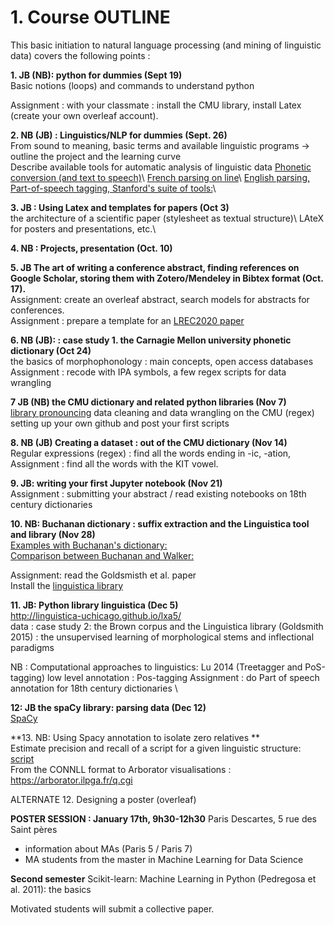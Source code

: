 # 1. Course OUTLINE

This basic initiation to natural language processing (and mining of linguistic data) covers the following points :

**1. JB (NB):  python for dummies (Sept 19)**  <br/>
Basic notions (loops) and commands to understand python 

Assignment : with your classmate : install the CMU library, install Latex (create your own overleaf account). 

**2. NB (JB) : Linguistics/NLP for dummies (Sept. 26)** <br/> 
From sound to meaning, basic terms and available linguistic programs
-> outline the project and the learning curve  
 Describe available tools for automatic analysis of linguistic data
  [Phonetic conversion (and text to speech)](https://tophonetics.com/)\\
  [French parsing on line](http://5.135.166.30/send2UDPIPE.html)\\
  [English parsing, Part-of-speech tagging, Stanford's suite of tools:](http://corenlp.run/)\\


**3. JB : Using Latex and templates for papers (Oct 3)** <br/>
the architecture of a scientific paper (stylesheet as textual structure)\\
LAteX for posters and presentations, etc.\\

**4. NB : Projects, presentation (Oct. 10)** <br/>


**5. JB  The art of writing a conference abstract, finding references on Google Scholar, storing them with Zotero/Mendeley in Bibtex format (Oct. 17).** <br/>
Assignment: create an overleaf abstract, search models for abstracts for conferences. <br/>
Assignment : prepare a template for an [LREC2020 paper](https://lrec2020.lrec-conf.org/en/)<br/>


**6. NB (JB): : case study 1.  the Carnagie Mellon university phonetic dictionary (Oct 24)** <br/>
the basics of morphophonology : main concepts, open access databases <br/>
Assignment : recode with IPA symbols, a few regex scripts for data wrangling <br/> 


**7 JB (NB) the CMU dictionary and related python libraries (Nov 7)** <br/>
[library pronouncing](https://pronouncing.readthedocs.io/en/latest/tutorial.html)
data cleaning  and data wrangling on the CMU (regex) <br/>
setting up your own github and post your first scripts <br/>


**8. NB (JB) Creating a dataset : out of the CMU dictionary (Nov 14)**  <br/>
Regular expressions (regex) : find all the words ending in -ic, -ation, 
Assignment : find all the words with the KIT vowel. 


**9. JB:  writing your first Jupyter notebook (Nov 21)** <br/>
Assignment : submitting your abstract / read existing notebooks on 18th century dictionaries <br/>

**10. NB: Buchanan dictionary : suffix extraction and the Linguistica tool and library (Nov 28)** <br/>
[Examples with Buchanan's dictionary:](https://nbviewer.jupyter.org/urls/gitlab.huma-num.fr/mshs-poitiers/forellis/dicodiachro/raw/master/Buchanan_eng.ipynb?flush_cache=true) <br/>
[Comparison between Buchanan and Walker:](https://nbviewer.jupyter.org/urls/gitlab.huma-num.fr/mshs-poitiers/forellis/dicodiachro/raw/master/Buchanan-Walker_Exploration-Syneresis.ipynb?flush_cache=true) <br/>

Assignment: read the Goldsmisth et al. paper <br/>
Install the [linguistica library](https://pypi.org/project/linguistica/) <br/>

**11. JB:  Python library linguistica (Dec 5)** <br/>
http://linguistica-uchicago.github.io/lxa5/ <br/>
data : case study 2: the Brown corpus and the Linguistica library (Goldsmith 2015) : the unsupervised learning of morphological stems and inflectional paradigms <br/>

NB : Computational approaches to linguistics: Lu 2014  (Treetagger and PoS-tagging) low level annotation : Pos-tagging 
Assignment : do Part of speech annotation for 18th century dictionaries \\

**12:  JB the spaCy library: parsing data (Dec 12)**  <br/>
[SpaCy](https://spacy.io/)

**13. NB: Using Spacy annotation to isolate zero relatives ** <br/> 
Estimate precision and recall of a script for a given linguistic structure: <br/> 
[script](https://github.com/kimgerdes/SUD/blob/master/tools/searchRelatives.py) <br/>
From the CONNLL format to Arborator visualisations : https://arborator.ilpga.fr/q.cgi <br/>


ALTERNATE 12. Designing a poster (overleaf) <br/>

**POSTER SESSION : January 17th, 9h30-12h30**
Paris Descartes, 5 rue des Saint pères <br/>
- information about MAs (Paris 5 / Paris 7)
- MA students from the master in Machine Learning for Data Science 


**Second semester** 
Scikit-learn: Machine Learning in Python (Pedregosa et al. 2011): the basics

Motivated students will submit a collective paper.
